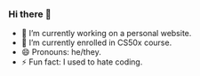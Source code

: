 ### Hi there 👋

- 🔭 I’m currently working on a personal website.
- 🌱 I’m currently enrolled in CS50x course.
- 😄 Pronouns: he/they.
- ⚡ Fun fact: I used to hate coding.

<!--
**nephelibxta/nephelibxta** is a ✨ _special_ ✨ repository because its `README.md` (this file) appears on your GitHub profile.

Here are some ideas to get you started:

- 🔭 I’m currently working on ...
- 🌱 I’m currently learning ...
- 👯 I’m looking to collaborate on ...
- 🤔 I’m looking for help with ...
- 💬 Ask me about ...
- 📫 How to reach me: ...
- 😄 Pronouns: ...
- ⚡ Fun fact: ...
-->
